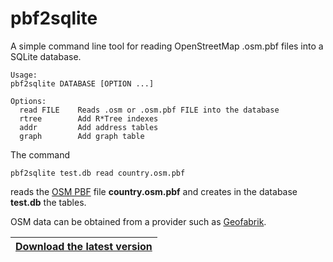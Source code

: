 # pbf2sqlite

A simple command line tool for reading OpenStreetMap .osm.pbf files into a SQLite database.

```
Usage:
pbf2sqlite DATABASE [OPTION ...]

Options:
  read FILE    Reads .osm or .osm.pbf FILE into the database
  rtree        Add R*Tree indexes
  addr         Add address tables
  graph        Add graph table
```

The command
```
pbf2sqlite test.db read country.osm.pbf
```
reads the [OSM PBF](https://wiki.openstreetmap.org/wiki/PBF_Format)
file **country.osm.pbf** and creates in the database **test.db** the tables.

OSM data can be obtained from a provider such as [Geofabrik](https://download.geofabrik.de).


|[**Download the latest version**](https://github.com/osmzoso/pbf2sqlite/releases/latest)|
|----------------------------------------------------------------------------------------|


